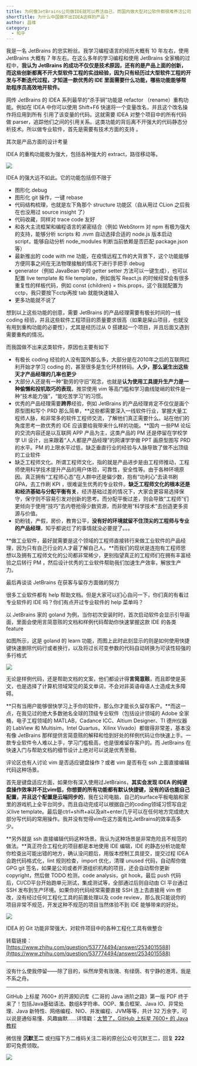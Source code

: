 ```yaml
---
title: 为何像JetBrains公司做IDE就可以养活自己，而国内做大型对公软件都很难养活公司？
shortTitle: 为什么中国做不出IDEA这样的产品？
author: 昌维 
category:
  - 知乎
---
```


我是一名 JetBrains 的忠实粉丝。我学习编程语言的经历大概有 10 年左右，使用 JetBrains 大概有 7 年左右。在这么多年的学习编程和使用 JetBrains 全家桶的过程中，**我认为 JetBrains 的成功不仅仅是技术原因，还有的是产品上面的创新，而这些创新都离不开大型软件工程的实战经验，因为只有经历过大型软件工程的开发与不断迭代过程，才知道一款优秀的 IDE 里面需要什么功能，哪些功能能够帮助程序员高效地开软件。**

网传 JetBrains 的 IDEA 系列最早的“杀手锏”功能是 refactor （rename）重构功能。例如在 IDEA 中你可以使用 Shift+F6 快速将一个变量改名，并且这个改名操作将应用到所有 引用了该变量的代码。这就需要 IDEA 对整个项目中的所有代码做 parser，追踪他们之间的引用关系。这类功能的背后离不开强大的代码静态分析技术。所以做专业软件，首先是需要有技术方面的支持 。

其次是产品方面的设计考量

IDEA 的重构功能极为强大，包括各种强大的 extract，路径移动等。

![](https://cdn.tobebetterjavaer.com/tobebetterjavaer/images/nice-article/zhihu-weihxjetbrainsgszidejkyyhzjegnzdxdgrjdhnyhgs-3919f506-dea8-4413-9a81-23f1b04150ca.jpg)

IDEA 的强大远不如此。它的功能包括但不限于

*   图形化 debug
*   图形化 git 操作，一键 rebase
*   代码结构梳理，也就是左下角那个 structure 功能区（自从用过 CLion 之后我在也没用过 source insight 了）
*   代码收藏，同样对 trace code 友好
*   和各大主流框架和编程语言的紧密结合（例如 WebStorm 对 npm 有极为强大的支持，能够分析 scripts 和 .nvm 自动选择合适的 node.js 版本启动 script，能够自动分析 node\_modules 判断当前依赖是否匹配 package.json 等）
*   最新推出的 code with me 功能，在疫情远程工作的大背景下，这个功能能够方便同事之间在无法物理接触的情况下进行手把手 debug
*   generator（例如 JavaBean 中的 getter setter 方法可以一键生成），也可以配置 live template 和 file template，例如我写 React.js 的时候经常会有很多重复性的样板代码，例如 const {children} = this.props，这个我就配置为 cctp，我只要按下cctp再按 tab 就能快速输入
*   更多功能就不说了

想到以上这些功能的创意，需要 JetBrains 的产品经理需要有极长时间的一线 coding 经验，并且这些软件工程项目的质量要求很高（如果是屎山项目，也就没有用到重构功能的必要性），尤其是经历过从 0 搭建起一个项目，并且后面又遇到需要重构的情况。

而我国做不出来这类软件，原因也主要有如下

*   有极长 coding 经验的人没有国外那么多，大部分是在2010年之后的互联网红利开始才学习 coding 的，甚至很多是生化环材转码。**人少，那么诞生出这些天才产品经理的几率也更少**
*   大部分人还是有一种“勤劳的守旧”观念，也就是**认为使用工具提升生产力是一种偷懒和投机取巧的表现**，推崇使用 vim 等高门槛和学习曲线陡峭的软件是一种“技术能力强”，“能吃苦学习”的习惯。
*   优秀的产品经理需要**跨界**经验，例如 JetBrains 的产品经理肯定不仅仅是画个原型图和写个 PRD 那么简单，**这些都需要深入一线软件行业，掌握大量工程师人脉，和非常多的软件工程师交流，了解他们真正需要什么。站在他们的角度思考一款优秀的 IDE 应该要给我带来什么样的功能。**国内 一些PM 论坛的交流内容还是以互联网 APP 产品为主，这类产品的 PM 还是停留在学校学学 UI 设计，出来跟着“人人都是产品经理”的网课学学做 PPT 画原型图写 PRD 的水平。PM 的上限水平过低，缺乏垂直行业的经验与人脉导致了做不出顶级的工业软件
*   缺乏工程师文化。所谓工程师文化，指的就是产品进步是由工程师推动，工程师使用科学技术提升产品的用户体验，可靠性，安全性等。由于各种环境原因。真正拥有“工程师心态”在人群中还是偏少数，抱有“功利心”去读书刷 GPA，去工作刷 KPI ，很难诞生优秀的专业软件。**缺乏工程师文化的根本还是和经济基础与分配平衡有关**，经济基础过差的情况下，大家会更容易选择保守，保守则不容易引发对创新的思考。而分配平衡过差，则会导致“工程师”们更倾向于使用“技巧”去内卷抢得少数资源，而非使用“科学技术”去创造更多资源与价值。
*   奶粉钱，产假，房价，教育公平，**没有好的环境就留不住顶尖的工程师与专业的产品经理**，知乎都说烂了的事情就没必要提了。。。

**做工业软件，最好就需要是这个领域的工程师直接转行来做工业软件的产品经理，因为只有自己行业的人才最了解自己人。**而我们的现状是连抱有工程师思想以及拥有工程师文化的公司都非常稀少，更别指望真正的工程师们在拥有丰富经验之后转行 PM ，然后设计优秀的工业软件帮助我们加速生产效率，解放生产力。

  

最后再谈谈 JetBrains 在获客与留存方面做的努力

很多工业软件都有 help 帮助文档。但是大家可以扪心自问一下，你们真的有看过专业软件的 IDE 吗？你们有点开过专业软件的 help 菜单吗？

以 JetBrains 家的 goland 为例，当你初次安装时时，首次启动软件会显示引导画面，里面会使用言简意赅的文档和样例代码帮助你快速掌握这款 IDE 的各类 feature

如图所示，这是 goland 的 learn 功能，而图上此时此刻显示的则是如何使用快捷键快速删除代码行或者换行，以及将过长可变参数的代码自动转换为可读性较强的多行格式

![](https://cdn.tobebetterjavaer.com/tobebetterjavaer/images/nice-article/zhihu-weihxjetbrainsgszidejkyyhzjegnzdxdgrjdhnyhgs-8399891a-249a-46b7-a9fd-063ad675316f.jpg)

无论是样例代码，还是帮助文档的文案，他们都设计得**言简意赅**，而且即使是英文，也是选择了计算机领域常见的英文单词，不会对非英语母语人士造成太多障碍。

**只有当用户能够很快学习上手你的软件，那么你才能长久留存客户。**而这一点，在我见过的绝大多数驰名全球的顶级专业软件（包括设计领域的 Adobe 全家桶，电子工程领域的 MATLAB，Cadance ICC、Altium Designer、TI 德州仪器的 LabView 和 Multisim，Intel Quartus，Xilinx Vivado）都做得非常差，基本没有像 JetBrains 那样提供言简意赅的解释和恰到好处的样例代码让你快速上手。一款专业软件令人难以上手，学习门槛极高，也是很难留存客户的。而 JetBrains 在快速入门与帮助文档的细节设计上绝对可以说是优秀至极。

  

评论区也有人讨论 vim 是否适应键盘操作？或者 vim 是否有在 ssh 上面直接编辑代码这种场景。

首先是键盘适应方面，如果你有深入使用过JetBrains，**其实会发现 IDEA 的纯键盘操作效率并不比vim低，你想要的所有功能都有默认快捷键，没有的话也能自己配置，并且这个配置是云端同步的**，我在公司电脑，自己的surface平板电脑和家里的游戏机上全平台同步。而且自动完成可以根据自己的coding领域习惯写自定义live template。最后是ctrl+shift+a以及alt+enter几乎可以在任何地方完成绝大部分写代码的常用操作。我并没有觉得vim在这方面有比JetBrains的效率高多少。

  

**另外就是 ssh 直接编辑代码这种场景。我认为这种场景是非常危险且不规范的做法。**真正符合工程化的项目都是本地使用 IDE 编辑，IDE 的静态分析功能帮你检查出可能出错的地方，确认没问题后，用版本控制工具提交，提交过程 IDEA 会跑代码格式化，lint 规则检查，import 优化，清理 unused 代码，自动帮你做 GPG git 签名，如果是公司或者开源组织机构的项目，还会自动帮你更新 copyright，然后做 TODO 检测，code analysis，git hook，最后 push 代码后，CI/CD平台开始跑单元测试，集成测试等，全部通过后则自动由 CI 平台通过 SSH 发布到生产环境。如果你的代码经常需要直接 SSH 连上去直接用 vim 修改，没有经过任何工程化工具的前置处理以及 code review，那么我只能说你的项目非常不规范，开发这种不规范的项目当然体验不到 IDE 能够带来的好处。

![](https://cdn.tobebetterjavaer.com/tobebetterjavaer/images/nice-article/zhihu-weihxjetbrainsgszidejkyyhzjegnzdxdgrjdhnyhgs-2f3135d9-fa20-48c3-9983-446ac8c29bb4.jpg)

IDEA 的 Git 功能非常强大，对软件项目中的各种工程化工具有做整合

转载链接：[https://www.zhihu.com/question/537774494/answer/2534015588](https://www.zhihu.com/question/537774494/answer/2534015588)

---

没有什么使我停留——除了目的，纵然岸旁有玫瑰、有绿荫、有宁静的港湾，我是不系之舟。

----

GitHub 上标星 7600+ 的开源知识库《二哥的 Java 进阶之路》第一版 PDF 终于来了！包括Java基础语法、数组&字符串、OOP、集合框架、Java IO、异常处理、Java 新特性、网络编程、NIO、并发编程、JVM等等，共计 32 万余字，可以说是通俗易懂、风趣幽默……详情戳：[太赞了，GitHub 上标星 7600+ 的 Java 教程](https://tobebetterjavaer.com/overview/)


微信搜 **沉默王二** 或扫描下方二维码关注二哥的原创公众号沉默王二，回复 **222** 即可免费领取。

![](https://cdn.tobebetterjavaer.com/tobebetterjavaer/images/gongzhonghao.png)
